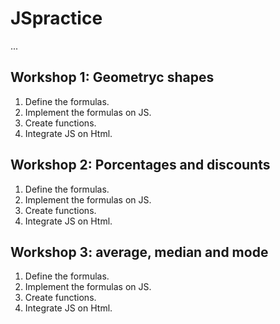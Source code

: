 # JSpractice

...

## Workshop 1: Geometryc shapes


1. Define the formulas.
2. Implement the formulas on JS.
3. Create functions.
4. Integrate JS on Html.

## Workshop 2: Porcentages and discounts


1. Define the formulas.
2. Implement the formulas on JS.
3. Create functions.
4. Integrate JS on Html.

## Workshop 3: average, median and mode


1. Define the formulas.
2. Implement the formulas on JS.
3. Create functions.
4. Integrate JS on Html.

